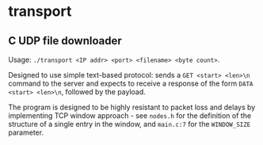 # transport
## C UDP file downloader

Usage: `./transport <IP addr> <port> <filename> <byte count>`.

Designed to use simple text-based protocol: sends a `GET <start> <len>\n` command to the server and expects to receive a response of the form `DATA <start> <len>\n`, followed by the payload.

The program is designed to be highly resistant to packet loss and delays by implementing TCP window approach - see `nodes.h` for the definition of the structure of a single entry in the window, and `main.c:7` for the `WINDOW_SIZE` parameter.
